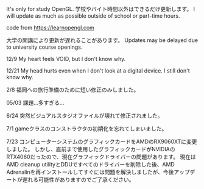 It's only for study OpenGL.
学校やバイト時間以外はできるだけ更新します。
I will update as much as possible outside of school or part-time hours.

code from https://learnopengl.com

大学の開講により更新が遅れることがあります。
Updates may be delayed due to university course openings.

12/9
My heart feels VOID, but I don't know why.

12/21
My head hurts even when I don't look at a digital device. I still don't know why.

2/8
福岡への旅行準備のために短い修正のみしました。

05/03
課題...多すぎる...

6/24
突然ビジュアルスタジオファイルが壊れて修正されました。

7/1
gameクラスのコンストラクタの初期化を忘れてしまいました。

7/23
コンピューターシステムのグラフィックカードをAMDのRX9060XTに変更しました。 しかし、直前まで使用したグラフィックカードがNVIDIAのRTX4060だったので、現在グラフィックドライバーの問題があります。 現在はAMD cleanup utilityとDDUですべてのドライバーを削除した後、AMD Adrenalinを再インストールしてすぐには問題を解決しましたが、今後アップデートが遅れる可能性がありますのでご了承ください。